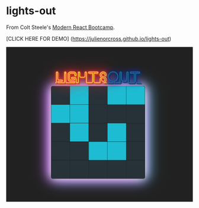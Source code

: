 # lights-out

From Colt Steele's [Modern React Bootcamp](https://www.udemy.com/modern-react-bootcamp/).

[CLICK HERE FOR DEMO] (https://julienorcross.github.io/lights-out)

![alt text](https://github.com/julienorcross/lights-out/blob/master/lightsout.png)
